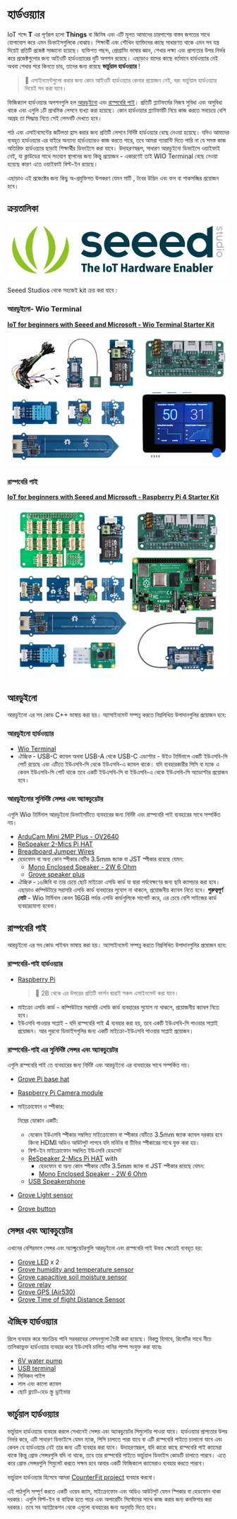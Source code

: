 # হার্ডওয়্যার

IoT শব্দে **T** এর পূর্ণরূপ হলো **Things** বা জিনিষ এবং এটি মূলত আমাদের চারপাশের বাস্তব জগতের সাথে যোগাযোগ করে এমন ডিভাইসগুলিকে বোঝায়। শিক্ষার্থী এবং শৌখিন ব্যাক্তিদের কাছে সাধারণত থাকে এমন সব যন্ত্র দিয়েই প্রতিটি প্রজেক্ট সাজানো হয়েছে। ব্যক্তিগত পছন্দ, প্রোগ্রামিং ভাষার জ্ঞান, শেখার লক্ষ্য এবং প্রাপ্যতার উপর নির্ভর করে প্রজেক্টগুলোর জন্য আইওটি হার্ডওয়্যারের দুটি অপশন রয়েছে। এছাড়াও যাদের কাছে বর্তমানে হার্ডওয়্যার নেই অথবা শেখার পরে কিনতে চায়, তাদের জন্য রয়েছে **ভার্চুয়াল হার্ডওয়্যার** !

> 💁 এসাইনমেন্টগুলো করার জন্য কোন আইওটি হার্ডওয়্যার কেনার প্রয়োজন নেই, বরং ভার্চুয়াল হার্ডওয়্যার দিয়েই সব করা যাবে।

ফিজিক্যাল হার্ডওয়্যার অপশনগুলি হল [আরডুইনো](#আরডুইনো) এবং [রাস্পবেরি পাই](#রাস্পবেরি-পাই)। প্রতিটি প্ল্যাটফর্মের নিজস্ব সুবিধা এবং অসুবিধা থাকে এবং এগুলি ১টি প্রাথমিক লেসনে ব্যখ্যা করা হয়েছে। কোন হার্ডওয়্যার প্ল্যাটফর্মটি নিয়ে কাজ করতে সবচেয়ে বেশি আগ্রহ তা সিদ্ধান্ত নিতে সেই লেসনটি দেখতে হবে।

পাঠ এবং এসাইনমেন্টের জটিলতা হ্রাস করার জন্য প্রতিটি লেসনে নির্দিষ্ট হার্ডওয়্যার বেছে নেওয়া হয়েছে। যদিও আমাদের ব্যবহৃত হার্ডওয়্যার এর বাইরে অন্যান্য হার্ডওয়্যারও কাজ করতে পারে, তবে আমরা গ্যারান্টি দিতে পারি না যে সমস্ত কাজ অতিরিক্ত হার্ডওয়্যার ছাড়াই শিক্ষার্থীর ডিভাইসে করা যাবে। উদাহরণস্বরূপ, সাধারণ আরডুইনো ডিভাইসে ওয়াইফাই নেই, যা ক্লাউডের সাথে সংযোগ স্থাপনের জন্য কিন্তু প্রয়োজন - একারণেই তাই WIO Terminal বেছে নেওয়া হয়েছে কারণ এতে ওয়াইফাই বিল্ট-ইন রয়েছে।

এছাড়াও এই প্রজেক্টের জন্য কিছু অ-প্রযুক্তিগত উপকরণ যেমন মাটি , টবের উদ্ভিদ এবং ফল বা শাকসব্জির প্রয়োজন হবে।

## ক্রয়তালিকা

![The Seeed studios logo](../images/seeed-logo.png)

Seeed Studios থেকে সহজেই kit ক্রয় করা যাবে :

### আরডুইনো- Wio Terminal

**[IoT for beginners with Seeed and Microsoft - Wio Terminal Starter Kit](https://www.seeedstudio.com/IoT-for-beginners-with-Seeed-and-Microsoft-Wio-Terminal-Starter-Kit-p-5006.html)**

[![The Wio Terminal hardware kit](../images/wio-hardware-kit.png)](https://www.seeedstudio.com/IoT-for-beginners-with-Seeed-and-Microsoft-Wio-Terminal-Starter-Kit-p-5006.html)

### রাস্পবেরি পাই

**[IoT for beginners with Seeed and Microsoft - Raspberry Pi 4 Starter Kit](https://www.seeedstudio.com/IoT-for-beginners-with-Seeed-and-Microsoft-Raspberry-Pi-Starter-Kit.html)**

[![The Raspberry Pi Terminal hardware kit](../images/pi-hardware-kit.png)](https://www.seeedstudio.com/IoT-for-beginners-with-Seeed-and-Microsoft-Raspberry-Pi-Starter-Kit.html)

## আরডুইনো

 আরডুইনো এর সব কোড C++ ভাষায় করা হয়। অ্যাসাইনমেন্ট সম্পন্ন করতে  নিম্নলিখিত উপাদানগুলির প্রয়োজন হবে:

### আরডুইনো হার্ডওয়্যার

* [Wio Terminal](https://www.seeedstudio.com/Wio-Terminal-p-4509.html)
* *ঐচ্ছিক* - USB-C ক্যাবল অথবা USB-A থেকে USB-C এডাপ্টার - উইও টার্মিনালে একটি ইউএসবি-সি পোর্ট রয়েছে এবং এটিতে ইউএসবি-সি থেকে ইউএসবি-এ ক্যাবল থাকে। যদি ব্যবহারকারীর পিসি বা ম্যাক এ কেবল ইউএসবি-সি পোর্ট থাকে তবে একটি ইউএসবি-সি বা ইউএসবি-এ থেকে ইউএসবি-সি অ্যাডাপ্টার প্রয়োজন হবে।

### আরডুইনোর সুনির্দিষ্ট সেন্সর এবং অ্যাকচুয়েটর

এগুলি Wio টার্মিনাল আরডুইনো ডিভাইসটিতে ব্যবহারের জন্য নির্দিষ্ট এবং রাস্পবেরি পাই ব্যবহারের সাথে সম্পর্কিত নয়।

* [ArduCam Mini 2MP Plus - OV2640](https://www.arducam.com/product/arducam-2mp-spi-camera-b0067-arduino/)
* [ReSpeaker 2-Mics Pi HAT](https://www.seeedstudio.com/ReSpeaker-2-Mics-Pi-HAT.html)
* [Breadboard Jumper Wires](https://www.seeedstudio.com/Breadboard-Jumper-Wire-Pack-241mm-200mm-160mm-117m-p-234.html)
* হেডফোন বা অন্য কোন স্পীকার যেটির 3.5mm জ্যাক বা JST স্পীকার রয়েছে যেমন:
  * [Mono Enclosed Speaker - 2W 6 Ohm](https://www.seeedstudio.com/Mono-Enclosed-Speaker-2W-6-Ohm-p-2832.html)
  * [Grove speaker plus](https://www.seeedstudio.com/Grove-Speaker-Plus-p-4592.html)
* *ঐচ্ছিক* - ১৬জিবি বা তার চেয়ে ছোট মাইক্রো এসডি কার্ড যা দ্বারা পর্যবেক্ষণের জন্য ছবি ক্যাপচার করা হবে। এছাড়াও কম্পিউটারে সরাসরি এসডি কার্ড ব্যবহারের সুযোগ না থাকলে, প্রয়োজনীয় ক্যাবল নিতে হবে। **গুরুত্বপূর্ণ নোট** - Wio টার্মিনাল কেবল 16GB পর্যন্ত এসডি কার্ডগুলিকে সাপোর্ট করে, এর চেয়ে বেশি সাইজের কার্ড ব্যবহারযোগ্য হবেনা।

## রাস্পবেরি পাই

 আরডুইনো এর সব কোড পাইথন ভাষায় করা হয়। অ্যাসাইনমেন্ট সম্পন্ন করতে নিম্নলিখিত উপাদানগুলির প্রয়োজন হবে:

### রাস্পবেরি-পাই হার্ডওয়্যার 

* [Raspberry Pi](https://www.raspberrypi.org/products/raspberry-pi-4-model-b/)
  > 💁 2B থেকে এর উপরের প্রতিটি ভার্সন দ্বারাই সকল এসাইনমেন্ট করা যাবে।
* মাইক্রো এসডি কার্ড - কম্পিউটারে সরাসরি এসডি কার্ড ব্যবহারের সুযোগ না থাকলে, প্রয়োজনীয় ক্যাবল নিতে হবে।
* ইউএসবি পাওয়ার সাপ্লাই - যদি রাস্পবেরি পাই 4 ব্যবহার করা হয়, তবে একটি ইউএসবি-সি পাওয়ার সাপ্লাই প্রয়োজন। আর পুরনো ডিভাইসগুলির জন্য একটি মাইক্রো-ইউএসবি পাওয়ার সাপ্লাই প্রয়োজন।

### রাস্পবেরি-পাই এর সুনির্দিষ্ট সেন্সর এবং অ্যাকচুয়েটর

এগুলি রাস্পবেরি পাই তে ব্যবহারের জন্য নির্দিষ্ট এবং আরডুইনো এর ব্যবহারের সাথে সম্পর্কিত নয়।

* [Grove Pi base hat](https://www.seeedstudio.com/Grove-Base-Hat-for-Raspberry-Pi.html)
* [Raspberry Pi Camera module](https://www.raspberrypi.org/products/camera-module-v2/)
* মাইক্রোফোন ও স্পীকার:

  নিম্নের যেকোন একটি:
  * যেকোন ইউএসবি স্পীকার সম্বলিত মাইক্রোফোন বা স্পীকার যেটিতে 3.5mm জ্যাক ক্যাবল দরকার হবে কিংবা  HDMI অডিও আউটপুট  লাগবে যদি মনিটর  বা টিভির স্পীকারের সাথে যুক্ত করা হয়।
  * বিল্ট-ইন মাইক্রোফোন সম্বলিত ইউএসবি হেডসেট
  * [ReSpeaker 2-Mics Pi HAT](https://www.seeedstudio.com/ReSpeaker-2-Mics-Pi-HAT.html) with
    * হেডফোন বা অন্য কোন স্পীকার যেটির 3.5mm জ্যাক বা JST স্পীকার রয়েছে যেমন:
    * [Mono Enclosed Speaker - 2W 6 Ohm](https://www.seeedstudio.com/Mono-Enclosed-Speaker-2W-6-Ohm-p-2832.html)
  * [USB Speakerphone](https://www.amazon.com/USB-Speakerphone-Conference-Business-Microphones/dp/B07Q3D7F8S/ref=sr_1_1?dchild=1&keywords=m0&qid=1614647389&sr=8-1)
* [Grove Light sensor](https://www.seeedstudio.com/Grove-Light-Sensor-v1-2-LS06-S-phototransistor.html)
* [Grove button](https://www.seeedstudio.com/Grove-Button.html)

## সেন্সর এবং অ্যাকচুয়েটর

এখানের বেশিরভাগ সেন্সর এবং অ্যাক্চুয়েটরগুলি আরডুইনো এবং রাস্পবেরি পাই উভয় ক্ষেত্রেই ব্যবহৃত হয়:

* [Grove LED](https://www.seeedstudio.com/Grove-LED-Pack-p-4364.html) x 2
* [Grove humidity and temperature sensor](https://www.seeedstudio.com/Grove-Temperature-Humidity-Sensor-DHT11.html)
* [Grove capacitive soil moisture sensor](https://www.seeedstudio.com/Grove-Capacitive-Moisture-Sensor-Corrosion-Resistant.html)
* [Grove relay](https://www.seeedstudio.com/Grove-Relay.html)
* [Grove GPS (Air530)](https://www.seeedstudio.com/Grove-GPS-Air530-p-4584.html)
* [Grove Time of flight Distance Sensor](https://www.seeedstudio.com/Grove-Time-of-Flight-Distance-Sensor-VL53L0X.html)

## ঐচ্ছিক হার্ডওয়্যার

রিলে ব্যবহার করে স্বয়ংক্রিয় পানি সরবরাহের লেসনগুলো তৈরী করা হয়েছে। বিকল্প হিসাবে, রিলেটির সাথে নীচে তালিকাভুক্ত হার্ডওয়্যার ব্যবহার করে ইউএসবি চালিত পানির পাম্প সংযুক্ত করা যাবেঃ

* [6V water pump](https://www.seeedstudio.com/6V-Mini-Water-Pump-p-1945.html)
* [USB terminal](https://www.adafruit.com/product/3628)
* সিলিকন পাইপ
* লাল এবং কালো ক্যাবল
* ছোট ফ্ল্যাট-হেড স্ক্রু ড্রাইভার

## ভার্চুয়াল হার্ডওয়্যার

ভার্চুয়াল হার্ডওয়্যার ব্যবহার করলে সেখানেই সেন্সর এবং অ্যাকচুয়েটর সিমুলেটর পাওয়া যাবে। হার্ডওয়্যার প্রাপ্যতার উপর নির্ভর করে, এটি সাধারণ ডিভাইসে যেমন ম্যাক, পিসি চালাতে পারা যাবে বা এটি রাস্পবেরি পাইতে চালানো যাবে এবং কেবল যে হার্ডওয়্যার নেই তার জন্য এটি ব্যবহার করা যাবে। উদাহরণস্বরূপ, যদি কারো কাছে রাস্পবেরি পাই ক্যামেরা থাকে কিন্তু গ্রোভ সেন্সরগুলি যদি না থাকে, তবে তার রাস্পবেরি পাইতে ভার্চুয়াল ডিভাইস কোডটি চালাতে পারবে। এতে করে গ্রোভ সেন্সরগুলি সিমুলেট করতে সক্ষম হবে আবার একটি ফিজিক্যাল ক্যামেরাও ব্যবহার করতে পারবে।

ভার্চুয়াল হার্ডওয়্যার হিসেবে আমরা [CounterFit project](https://github.com/CounterFit-IoT/CounterFit) ব্যবহার করবো।

এই পাঠগুলি সম্পূর্ণ করতে একটি ওয়েব ক্যাম, মাইক্রোফোন এবং অডিও আউটপুট যেমন স্পিকার বা হেডফোন থাকা দরকার। এগুলি বিল্ট-ইন বা বাহ্যিক হতে পারে এবং অপারেটিং সিস্টেমের সাথে কাজ করার জন্য কনফিগার করা দরকার। তবে সব অ্যাপ্লিকেশন থেকে এগুলো ব্যবহারের জন্য অনুমতি দিতে হবে।
